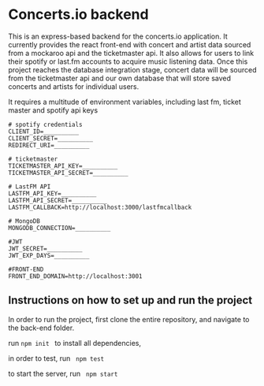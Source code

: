 # Concerts.io backend

This is an express-based backend for the concerts.io application. It currently provides the react front-end with concert and artist data sourced from a mockaroo api and the ticketmaster api. It also allows for users to link their spotify or last.fm accounts to acquire music listening data. Once this project reaches the database integration stage, concert data will be sourced from the ticketmaster api and our own database that will store saved concerts and artists for individual users.

It requires a multitude of environment variables, including last fm, ticket master and spotify api keys
```
# spotify credentials
CLIENT_ID=__________
CLIENT_SECRET=__________
REDIRECT_URI=__________

# ticketmaster
TICKETMASTER_API_KEY=__________
TICKETMASTER_API_SECRET=__________

# LastFM API
LASTFM_API_KEY=__________
LASTFM_API_SECRET=__________
LASTFM_CALLBACK=http://localhost:3000/lastfmcallback

# MongoDB
MONGODB_CONNECTION=__________

#JWT
JWT_SECRET=__________
JWT_EXP_DAYS=__________

#FRONT-END
FRONT_END_DOMAIN=http://localhost:3001 

```

## Instructions on how to set up and run the project

In order to run the project, first clone the entire repository, and navigate to the back-end folder.

run <code>npm init </code> to install all dependencies,

in order to test, run <code> npm test </code>

to start the server, run <code> npm start </code>
